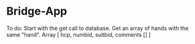 # Bridge-App
To do: 
Start with the get call to database. Get an array of hands with the same "hand". 
Array [
  hcp,
  numbid,
  suitbid,
  comments []
]
